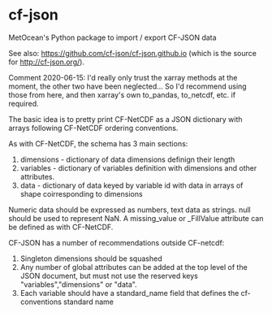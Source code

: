 # cf-json
MetOcean's Python package to import / export CF-JSON data

See also: https://github.com/cf-json/cf-json.github.io (which is the source for http://cf-json.org/).

Comment 2020-06-15: I'd really only trust the xarray methods at the moment, the other two have been neglected... So I'd recommend using those from here, and then xarray's own to_pandas, to_netcdf, etc. if required.


The basic idea is to pretty print CF-NetCDF as a JSON dictionary with arrays following CF-NetCDF ordering conventions.

As with CF-NetCDF, the schema has 3 main sections:
1. dimensions - dictionary of data dimensions definign their length
2. variables - dictionary of variables definition with dimensions and other attributes.
3. data - dictionary of data keyed by variable id with data in arrays of shape coirresponding to dimensions

Numeric data should be expressed as numbers, text data as strings. null should be used to represent NaN. A missing_value or \_FillValue attribute can be defined as with CF-NetCDF.  

CF-JSON has a number of recommendations outside CF-netcdf:
1. Singleton dimensions should be squashed
2. Any number of global attributes can be added at the top level of the JSON document, but must not use the reserved keys "variables","dimensions" or "data".
3. Each variable should have a standard_name field that defines the cf-conventions standard name
